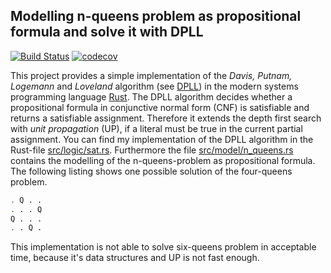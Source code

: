 Modelling n-queens problem as propositional formula and solve it with DPLL 
------------
[![Build Status](https://travis-ci.org/erohkohl/n-queens-sat.svg?branch=master)](https://travis-ci.org/erohkohl/n-queens-sat) [![codecov](https://codecov.io/gh/erohkohl/n-queens-sat/branch/master/graph/badge.svg)](https://codecov.io/gh/erohkohl/n-queens-sat)

This project provides a simple implementation of the *Davis, Putnam, Logemann* and *Loveland* algorithm 
(see [DPLL](https://en.wikipedia.org/wiki/DPLL_algorithm)) in the modern systems programming language 
[Rust](https://www.rust-lang.org/en-US/). The DPLL algorithm decides whether a propositional 
formula in conjunctive normal form (CNF) is satisfiable and returns a satisfiable assignment. Therefore it extends the 
depth first search with *unit propagation* (UP), if a literal must be true in the current partial assignment. You
can find my implementation of the DPLL algorithm in the Rust-file 
[src/logic/sat.rs](https://github.com/erohkohl/n-queens-sat/blob/master/src/logic/sat.rs). Furthermore the file 
[src/model/n_queens.rs](https://github.com/erohkohl/n-queens-sat/blob/master/src/model/n_queens.rs) 
contains the modelling of the n-queens-problem as propositional formula. The following listing shows one possible
solution of the four-queens problem.

```bash
. Q . . 
. . . Q 
Q . . . 
. . Q . 
```

This implementation is not able to solve six-queens problem in acceptable time, because it's
data structures and UP is not fast enough.